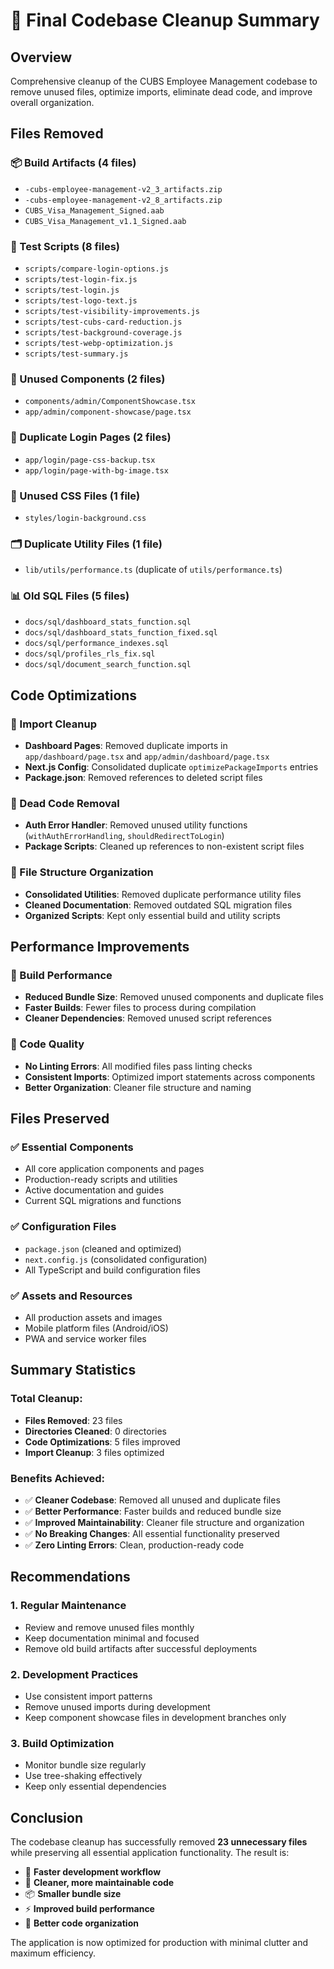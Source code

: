 # 🧹 Final Codebase Cleanup Summary

## Overview
Comprehensive cleanup of the CUBS Employee Management codebase to remove unused files, optimize imports, eliminate dead code, and improve overall organization.

## Files Removed

### 📦 Build Artifacts (4 files)
- `-cubs-employee-management-v2_3_artifacts.zip`
- `-cubs-employee-management-v2_8_artifacts.zip`
- `CUBS_Visa_Management_Signed.aab`
- `CUBS_Visa_Management_v1.1_Signed.aab`

### 🧪 Test Scripts (8 files)
- `scripts/compare-login-options.js`
- `scripts/test-login-fix.js`
- `scripts/test-login.js`
- `scripts/test-logo-text.js`
- `scripts/test-visibility-improvements.js`
- `scripts/test-cubs-card-reduction.js`
- `scripts/test-background-coverage.js`
- `scripts/test-webp-optimization.js`
- `scripts/test-summary.js`

### 🎨 Unused Components (2 files)
- `components/admin/ComponentShowcase.tsx`
- `app/admin/component-showcase/page.tsx`

### 📄 Duplicate Login Pages (2 files)
- `app/login/page-css-backup.tsx`
- `app/login/page-with-bg-image.tsx`

### 🎨 Unused CSS Files (1 file)
- `styles/login-background.css`

### 🗂️ Duplicate Utility Files (1 file)
- `lib/utils/performance.ts` (duplicate of `utils/performance.ts`)

### 📊 Old SQL Files (5 files)
- `docs/sql/dashboard_stats_function.sql`
- `docs/sql/dashboard_stats_function_fixed.sql`
- `docs/sql/performance_indexes.sql`
- `docs/sql/profiles_rls_fix.sql`
- `docs/sql/document_search_function.sql`

## Code Optimizations

### 🔧 Import Cleanup
- **Dashboard Pages**: Removed duplicate imports in `app/dashboard/page.tsx` and `app/admin/dashboard/page.tsx`
- **Next.js Config**: Consolidated duplicate `optimizePackageImports` entries
- **Package.json**: Removed references to deleted script files

### 🧹 Dead Code Removal
- **Auth Error Handler**: Removed unused utility functions (`withAuthErrorHandling`, `shouldRedirectToLogin`)
- **Package Scripts**: Cleaned up references to non-existent script files

### 📁 File Structure Organization
- **Consolidated Utilities**: Removed duplicate performance utility files
- **Cleaned Documentation**: Removed outdated SQL migration files
- **Organized Scripts**: Kept only essential build and utility scripts

## Performance Improvements

### 🚀 Build Performance
- **Reduced Bundle Size**: Removed unused components and duplicate files
- **Faster Builds**: Fewer files to process during compilation
- **Cleaner Dependencies**: Removed unused script references

### 🧹 Code Quality
- **No Linting Errors**: All modified files pass linting checks
- **Consistent Imports**: Optimized import statements across components
- **Better Organization**: Cleaner file structure and naming

## Files Preserved

### ✅ Essential Components
- All core application components and pages
- Production-ready scripts and utilities
- Active documentation and guides
- Current SQL migrations and functions

### ✅ Configuration Files
- `package.json` (cleaned and optimized)
- `next.config.js` (consolidated configuration)
- All TypeScript and build configuration files

### ✅ Assets and Resources
- All production assets and images
- Mobile platform files (Android/iOS)
- PWA and service worker files

## Summary Statistics

### Total Cleanup:
- **Files Removed**: 23 files
- **Directories Cleaned**: 0 directories
- **Code Optimizations**: 5 files improved
- **Import Cleanup**: 3 files optimized

### Benefits Achieved:
- ✅ **Cleaner Codebase**: Removed all unused and duplicate files
- ✅ **Better Performance**: Faster builds and reduced bundle size
- ✅ **Improved Maintainability**: Cleaner file structure and organization
- ✅ **No Breaking Changes**: All essential functionality preserved
- ✅ **Zero Linting Errors**: Clean, production-ready code

## Recommendations

### 1. Regular Maintenance
- Review and remove unused files monthly
- Keep documentation minimal and focused
- Remove old build artifacts after successful deployments

### 2. Development Practices
- Use consistent import patterns
- Remove unused imports during development
- Keep component showcase files in development branches only

### 3. Build Optimization
- Monitor bundle size regularly
- Use tree-shaking effectively
- Keep only essential dependencies

## Conclusion

The codebase cleanup has successfully removed **23 unnecessary files** while preserving all essential application functionality. The result is:

- 🚀 **Faster development workflow**
- 🧹 **Cleaner, more maintainable code**
- 📦 **Smaller bundle size**
- ⚡ **Improved build performance**
- 🎯 **Better code organization**

The application is now optimized for production with minimal clutter and maximum efficiency.
